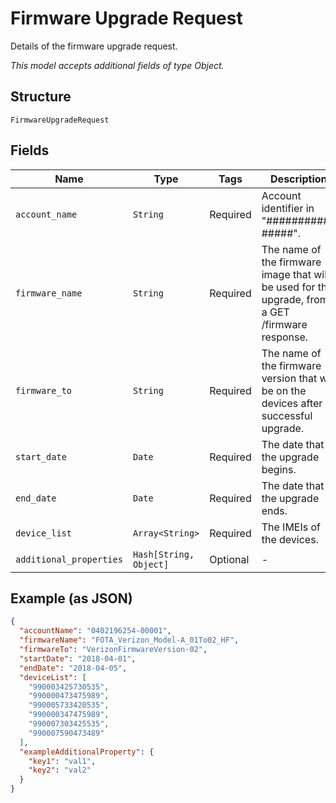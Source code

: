 
# Firmware Upgrade Request

Details of the firmware upgrade request.

*This model accepts additional fields of type Object.*

## Structure

`FirmwareUpgradeRequest`

## Fields

| Name | Type | Tags | Description |
|  --- | --- | --- | --- |
| `account_name` | `String` | Required | Account identifier in "##########-#####". |
| `firmware_name` | `String` | Required | The name of the firmware image that will be used for the upgrade, from a GET /firmware response. |
| `firmware_to` | `String` | Required | The name of the firmware version that will be on the devices after a successful upgrade. |
| `start_date` | `Date` | Required | The date that the upgrade begins. |
| `end_date` | `Date` | Required | The date that the upgrade ends. |
| `device_list` | `Array<String>` | Required | The IMEIs of the devices. |
| `additional_properties` | `Hash[String, Object]` | Optional | - |

## Example (as JSON)

```json
{
  "accountName": "0402196254-00001",
  "firmwareName": "FOTA_Verizon_Model-A_01To02_HF",
  "firmwareTo": "VerizonFirmwareVersion-02",
  "startDate": "2018-04-01",
  "endDate": "2018-04-05",
  "deviceList": [
    "990003425730535",
    "990000473475989",
    "990005733420535",
    "990000347475989",
    "990007303425535",
    "990007590473489"
  ],
  "exampleAdditionalProperty": {
    "key1": "val1",
    "key2": "val2"
  }
}
```


